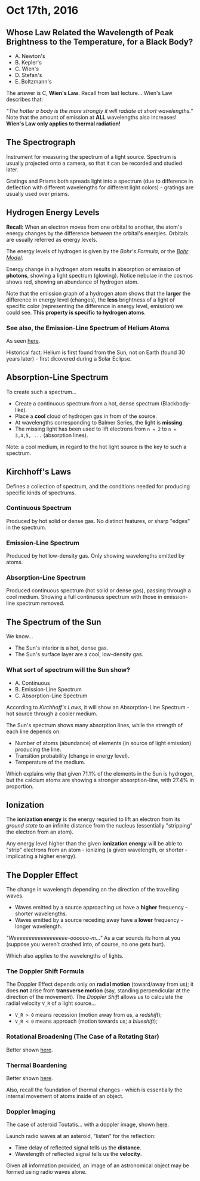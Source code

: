 Oct 17th, 2016
==============

Whose Law Related the Wavelength of Peak Brightness to the Temperature, for a Black Body?
-----------------------------------------------------------------------------------------

- A. Newton's
- B. Kepler's
- C. Wien's
- D. Stefan's
- E. Boltzmann's

The answer is C, **Wien's Law**. Recall from last lecture... Wien's Law describes that:

*"The hotter a body is the more strongly it will radiate at short wavelengths."* Note that the amount of emission at **ALL** wavelengths also increases! **Wien's Law only applies to thermal radiation!**

The Spectrograph
----------------

Instrument for measuring the spectrum of a light source. Spectrum is usually projected onto a camera, so that it can be recorded and studied later.

Gratings and Prisms both spreads light into a spectrum (due to difference in deflection with different wavelengths for different light colors) - gratings are usually used over prisms.

Hydrogen Energy Levels
----------------------

**Recall:** When an electron moves from one orbital to another, the atom's energy changes by the difference between the orbital's energies. Orbitals are usually referred as energy levels.

The energy levels of hydrogen is given by the *Bohr's Formula*, or  the [*Bohr Model*](https://en.wikipedia.org/wiki/Bohr_model).

Energy change in a hydrogen atom results in absorption or emission of **photons**, showing a light spectrum (glowing). Notice nebulae in the cosmos shows red, showing an abundance of hydrogen atom.

Note that the emission graph of a hydrogen atom shows that the **larger** the difference in energy level (changes), the **less** brightness of a light of specific color (representing the difference in energy level, emission) we could see. **This property is specific to hydrogen atoms**.

### See also, the Emission-Line Spectrum of Helium Atoms

As seen [here](http://www.astronomynotes.com/light/hehybig.gif).

Historical fact: Helium is first found from the Sun, not on Earth (found 30 years later) - first dicovered during a Solar Eclipse.

<div class="page-break"></div>

Absorption-Line Spectrum
------------------------

To create such a spectrum...

- Create a continuous spectrum from a hot, dense spectrum (Blackbody-like).
- Place a **cool** cloud of hydrogen gas in from of the source.
- At wavelengths corresponding to Balmer Series, the light is **missing**.
- The missing light has been used to lift electrons from `n = 2` to `n = 3,4,5, ...` (absorption lines).

Note: a cool medium, in regard to the hot light source is the key to such a spectrum.

Kirchhoff's Laws
----------------

Defines a collection of spectrum, and the conditions needed for producing specific kinds of spectrums.

### Continuous Spectrum

Produced by hot solid or dense gas. No distinct features, or sharp "edges" in the spectrum.

### Emission-Line Spectrum

Produced by hot low-density gas. Only showing wavelengths emitted by atoms.

### Absorption-Line Spectrum

Produced continuous spectrum (hot solid or dense gas), passing through a cool medium. Showing a full continuous spectrum with those in emission-line spectrum removed.

The Spectrum of the Sun
-----------------------

We know...

- The Sun's interior is a hot, dense gas.
- The Sun's surface layer are a cool, low-density gas.

### What sort of spectrum will the Sun show?

- A. Continuous
- B. Emission-Line Spectrum
- C. Absorption-Line Spectrum

According to *Kirchhoff's Laws*, it will show an Absorption-Line Spectrum - hot source through a cooler medium.

The Sun's spectrum shows many absorption lines, while the strength of each line depends on:

- Number of atoms (abundance) of elements (in source of light emission) producing the line.
- Transition probability (change in energy level).
- Temperature of the medium.

Which explains why that given 71.1% of the elements in the Sun is hydrogen, but the calcium atoms are showing a stronger absorption-line, with 27.4% in proportion.

<div class="page-break"></div>

Ionization
----------

The **ionization energy** is the energy requried to lift an electron from its *ground state* to an infinite distance from the nucleus (essentially "stripping" the electron from an atom).

Any energy level higher than the given **ionization energy** will be able to "strip" electrons from an atom - ionizing (a given wavelength, or shorter - implicating a higher energy).

The Doppler Effect
------------------

The change in wavelength depending on the direction of the travelling waves.

- Waves emitted by a source approaching us have a **higher** frequency - shorter wavelengths.
- Waves emitted by a source receding away have a **lower** frequency - longer wavelength.

*"Weeeeeeeeeeeeeeeeee-oooooo-m..."* As a car sounds its horn at you (suppose you weren't crashed into, of course, no one gets hurt).

Which also applies to the wavelengths of lights.

### The Doppler Shift Formula

The Doppler Effect depends only on **radial motion** (toward/away from us); it does **not** arise from **transverse motion** (say, standing perpendicular at the direction of the movement). The *Doppler Shift* allows us to calculate the radial velocity `V_R` of a light source...

- `V_R > 0` means recession (motion away from us, a *redshift*);
- `V_R < 0` means approach (motion towards us; a *blueshift*);

### Rotational Broadening (The Case of a Rotating Star)

Better shown [here](http://www.ngawhetu.com/Resources/StellarVelocity/images/rotationalbroadening.jpg).

### Thermal Boardening

Better shown [here](http://astronomy.swin.edu.au/cms/cpg15x/albums/userpics/thermalbroadening.jpg).

Also, recall the foundation of thermal changes - which is essentially the internal movement of atoms inside of an object.


### Doppler Imaging

The case of asteroid Toutatis... with a doppler image, shown [here](http://nssdc.gsfc.nasa.gov/image/planetary/asteroid/toutatis.jpg).

Launch radio waves at an asteroid, "listen" for the reflection:

- Time delay of reflected signal tells us the **distance**.
- Wavelength of reflected signal tells us the **velocity**.

Given all information provided, an image of an astronomical object may be formed using radio waves alone.
